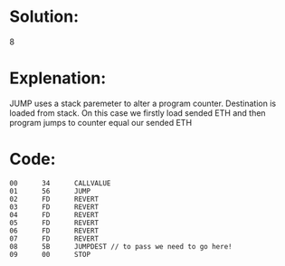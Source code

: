 # Solution:
8

# Explenation:
JUMP uses a stack paremeter to alter a program counter. Destination is loaded from stack.
On this case we firstly load sended ETH and then program jumps to counter equal our sended ETH

# Code:
```
00      34      CALLVALUE
01      56      JUMP
02      FD      REVERT
03      FD      REVERT
04      FD      REVERT
05      FD      REVERT
06      FD      REVERT
07      FD      REVERT
08      5B      JUMPDEST // to pass we need to go here!
09      00      STOP
```